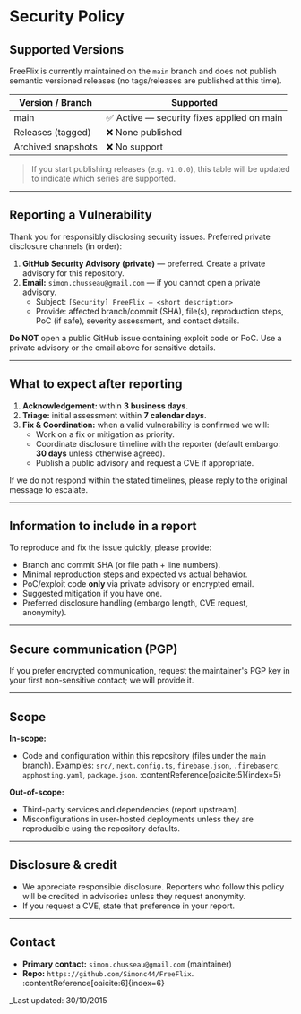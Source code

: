 # Security Policy 

## Supported Versions

FreeFlix is currently maintained on the `main` branch and does not publish semantic versioned releases (no tags/releases are published at this time).

| Version / Branch | Supported |
| ---------------- | --------- |
| main             | :white_check_mark: Active — security fixes applied on main |
| Releases (tagged) | :x: None published |
| Archived snapshots | :x: No support |

> If you start publishing releases (e.g. `v1.0.0`), this table will be updated to indicate which series are supported.

---

## Reporting a Vulnerability

Thank you for responsibly disclosing security issues. Preferred private disclosure channels (in order):

1. **GitHub Security Advisory (private)** — preferred. Create a private advisory for this repository.  
2. **Email:** `simon.chusseau@gmail.com` — if you cannot open a private advisory.  
   - Subject: `[Security] FreeFlix — <short description>`  
   - Provide: affected branch/commit (SHA), file(s), reproduction steps, PoC (if safe), severity assessment, and contact details.

**Do NOT** open a public GitHub issue containing exploit code or PoC. Use a private advisory or the email above for sensitive details.

---

## What to expect after reporting

1. **Acknowledgement:** within **3 business days**.  
2. **Triage:** initial assessment within **7 calendar days**.  
3. **Fix & Coordination:** when a valid vulnerability is confirmed we will:
   - Work on a fix or mitigation as priority.
   - Coordinate disclosure timeline with the reporter (default embargo: **30 days** unless otherwise agreed).
   - Publish a public advisory and request a CVE if appropriate.

If we do not respond within the stated timelines, please reply to the original message to escalate.

---

## Information to include in a report

To reproduce and fix the issue quickly, please provide:

- Branch and commit SHA (or file path + line numbers).  
- Minimal reproduction steps and expected vs actual behavior.  
- PoC/exploit code **only** via private advisory or encrypted email.  
- Suggested mitigation if you have one.  
- Preferred disclosure handling (embargo length, CVE request, anonymity).

---

## Secure communication (PGP)

If you prefer encrypted communication, request the maintainer's PGP key in your first non-sensitive contact; we will provide it.

---

## Scope

**In-scope:**
- Code and configuration within this repository (files under the `main` branch). Examples: `src/`, `next.config.ts`, `firebase.json`, `.firebaserc`, `apphosting.yaml`, `package.json`. :contentReference[oaicite:5]{index=5}

**Out-of-scope:**
- Third-party services and dependencies (report upstream).  
- Misconfigurations in user-hosted deployments unless they are reproducible using the repository defaults.

---

## Disclosure & credit

- We appreciate responsible disclosure. Reporters who follow this policy will be credited in advisories unless they request anonymity.  
- If you request a CVE, state that preference in your report.

---

## Contact

- **Primary contact:** `simon.chusseau@gmail.com` (maintainer)  
- **Repo:** `https://github.com/Simonc44/FreeFlix`. :contentReference[oaicite:6]{index=6}

_Last updated: 30/10/2015
